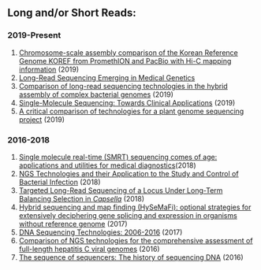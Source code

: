 ## Long and/or Short Reads: 

### 2019-Present

1. [Chromosome-scale assembly comparison of the Korean Reference Genome KOREF from PromethION and PacBio with Hi-C mapping information](https://www.biorxiv.org/content/10.1101/674804v1) (2019)
1. [Long-Read Sequencing Emerging in Medical Genetics](https://www.frontiersin.org/articles/10.3389/fgene.2019.00426/full)
1. [Comparison of long-read sequencing technologies in the hybrid assembly of complex bacterial genomes](https://www.biorxiv.org/content/10.1101/530824v2) (2019)
1. [Single-Molecule Sequencing: Towards Clinical Applications](https://www.cell.com/trends/biotechnology/fulltext/S0167-7799(18)30204-X?_returnURL=https%3A%2F%2Flinkinghub.elsevier.com%2Fretrieve%2Fpii%2FS016777991830204X%3Fshowall%3Dtrue) (2019)
1. [A critical comparison of technologies for a plant genome sequencing project](https://academic.oup.com/gigascience/article/8/3/giy163/5281243) (2019)

### 2016-2018

1. [Single molecule real-time (SMRT) sequencing comes of age: applications and utilities for medical diagnostics](https://www.ncbi.nlm.nih.gov/pmc/articles/PMC5861413/)(2018)
2. [NGS Technologies and their Application to the Study and Control of Bacterial Infection](https://www.ncbi.nlm.nih.gov/pmc/articles/PMC5857210/) (2018)
3. [Targeted Long-Read Sequencing of a Locus Under Long-Term Balancing Selection in *Capsella*](https://www.ncbi.nlm.nih.gov/pmc/articles/PMC5873921/) (2018)
1. [Hybrid sequencing and map finding (HySeMaFi): optional strategies for extensively deciphering gene splicing and expression in organisms without reference genome](https://www.nature.com/articles/srep43793) (2017)
4. [DNA Sequencing Technologies: 2006-2016](https://www.nature.com/articles/nprot.2016.182) (2017)
1. [Comparison of NGS technologies for the comprehensive assessment of full-length hepatitis C viral genomes](https://www.ncbi.nlm.nih.gov/pmc/articles/PMC5035407/) (2016)
5. [The sequence of sequencers: The history of sequencing DNA](https://www.sciencedirect.com/science/article/pii/S0888754315300410) (2016)

